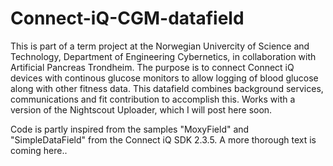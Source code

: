 # Connect-iQ-CGM-datafield
This is part of a term project at the Norwegian Univercity of Science and Technology, Department of Engineering Cybernetics, in collaboration with Artificial Pancreas Trondheim. The purpose is to connect Connect iQ devices with continous glucose monitors to allow logging of blood glucose along with other fitness data. This datafield combines background services, communications and fit contribution to accomplish this. 
Works with a version of the Nightscout Uploader, which I will post here soon.


Code is partly inspired from the samples "MoxyField" and "SimpleDataField" from the Connect iQ SDK 2.3.5. 
A more thorough text is coming here..
